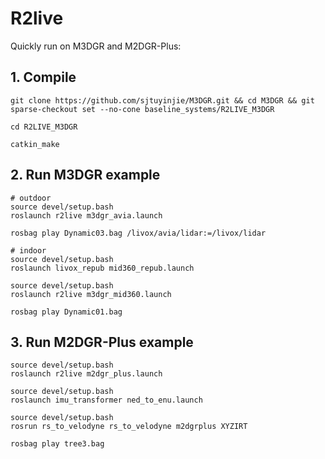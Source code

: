 # R2live
Quickly run on M3DGR and M2DGR-Plus:

## 1. Compile
```
git clone https://github.com/sjtuyinjie/M3DGR.git && cd M3DGR && git sparse-checkout set --no-cone baseline_systems/R2LIVE_M3DGR

cd R2LIVE_M3DGR

catkin_make
```

##  2. Run M3DGR example
```
# outdoor
source devel/setup.bash
roslaunch r2live m3dgr_avia.launch

rosbag play Dynamic03.bag /livox/avia/lidar:=/livox/lidar

# indoor
source devel/setup.bash
roslaunch livox_repub mid360_repub.launch

source devel/setup.bash
roslaunch r2live m3dgr_mid360.launch

rosbag play Dynamic01.bag
```

##  3. Run M2DGR-Plus example
```
source devel/setup.bash
roslaunch r2live m2dgr_plus.launch

source devel/setup.bash
roslaunch imu_transformer ned_to_enu.launch

source devel/setup.bash
rosrun rs_to_velodyne rs_to_velodyne m2dgrplus XYZIRT

rosbag play tree3.bag

```
